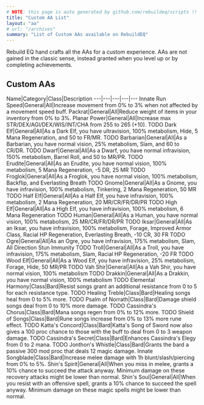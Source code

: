 ```yaml
---
# NOTE: this page is auto generated by github.com/rebuildeq/scripts !!
title: "Custom AA List"
layout: "aa"
# url: "/archives"
summary: "List of Custom AAs available on RebuildEQ"
---
```


Rebuild EQ hand crafts all the AAs for a custom experience. AAs are not gained in the classic sense, instead granted when you level up or by completing achievements.

## Custom AAs

Name|Category|Class|Description
---|---|---|---|---
Innate Run Speed|General|All|Increase movement from 0% to 3% when not affected by a movement speed buff.
Packrat|General|All|Reduce weight of items in your inventory from 0% to 3%.
Planar Power|General|All|Increase max STR/DEX/AGI/DEX/WIS/INT/CHA from 255 to 265 (+10).
TODO Dark Elf|General|All|As a Dark Elf, you have ultravision, 100% metabolism, Hide, 5 Mana Regeneration, and 50 to FR/MR.
TODO Barbarian|General|All|As a Barbarian, you have normal vision, 25% metabolism, Slam, and 60 to CR/DR.
TODO Dwarf|General|All|As a Dwarf, you have normal infravision, 150% metabolism, Barrel Roll, and 50 to MR/PR.
TODO Erudite|General|All|As an Erudite, you have normal vision, 100% metabolism, 5 Mana Regeneration, -5 DR, 25 MR
TODO Froglok|General|All|As a Froglok, you have normal vision, 100% metabolism, Backflip, and Everlasting Breath
TODO Gnome|General|All|As a Gnome, you have infravision, 100% metabolism, Tinkering, 2 Mana Regeneration, 50 MR
TODO Half Elf|General|All|As a Half Elf, you have infravision, 100% metabolism, 2 Mana Regeneration, 20 MR/CR/FR/DR/PR
TODO High Elf|General|All|As a High Elf, you have infravision, 100% metabolism, 6 Mana Regeneration
TODO Human|General|All|As a Human, you have normal vision, 100% metabolism, 25 MR/CR/FR/DR/PR
TODO Iksar|General|All|As an Iksar, you have infravision, 100% metabolism, Forage, Improved Armor Class, Racial HP Regeneration, Everlasting Breath, -10 CR, 30 FR
TODO Ogre|General|All|As an Ogre, you have infravision, 175% metabolism, Slam, All Direction Stun Immunity
TODO Troll|General|All|As a Troll, you have infravision, 175% metabolism, Slam, Racial HP Regeneration, -20 FR
TODO Wood Elf|General|All|As a Wood Elf, you have infravision, 25% metabolism, Forage, Hide, 50 MR/PR
TODO Vah Shir|General|All|As a Vah Shir, you have normal vision, 100% metabolism
TODO Drakkin|General|All|As a Drakkin, you have normal vision, 100% metabolism
TODO Elemental Harmony|Class|Bard|Resist songs grant an additional resistance from 0 to 5 for each resistance type.
TODO Healing Treble|Class|Bard|Healing songs heal from 0 to 5% more.
TODO Psalm of Norrath|Class|Bard|Damage shield songs deal from 0 to 10% more damage.
TODO Cassindra's Chorus|Class|Bard|Mana songs regen from 0% to 12% more.
TODO Shield of Songs|Class|Bard|Rune songs increase from 0% to 13% more rune effect.
TODO Katta's Concord|Class|Bard|Katta's Song of Sword now also gives a 100 proc chance to those with the buff to deal from 0 to 3 weapon damage.
TODO Cassindra's Secret|Class|Bard|Enhances Cassindra\'s Elegy from 0 to 2 mana.
TODO Jonthon's Whistle|Class|Bard|Grants the bard a passive 300 mod proc that deals 12 magic damage.
Innate Songblade|Class|Bard|Increase melee damage with 1h blunt/slash/piercing from 0% to 5%.
Shin's Spirit|General|All|When you miss in melee, grants a 10% chance to succeed the attack anyway. Minimum damage on these recovery attacks might be lower than normal.
Shin's Soul|General|All|When you resist with an offensive spell, grants a 10% chance to succeed the spell anyway. Minimum damage on these magic spells might be lower than normal.
